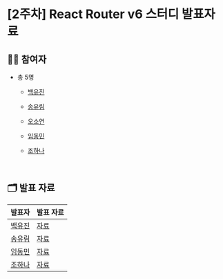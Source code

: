 # [2주차] React Router v6 스터디 발표자료

## 🙋🏻 참여자

- 총 5명
  - [백유진](https://github.com/Yujin-Baek)
  - [송유림](https://github.com/youlimsongs)
  - [오소연](https://github.com/soyeonXTukorea)
  - [임동민](https://github.com/dongmin115)
  - [조하나](https://github.com/dlwhsk0)
 
    <br>

## 🗂️ 발표 자료

| 발표자 | 발표 자료 |
|-----|-------|
| [백유진](https://github.com/Yujin-Baek) | [자료](https://medium.com/@yujin.px/react-router-v6-9c33cfe371a6)  
| [송유림](https://github.com/youlimsongs) | [자료]()  
| [임동민](https://github.com/dongmin115) | [자료]()  
| [조하나](https://github.com/dlwhsk0) | [자료]()  
